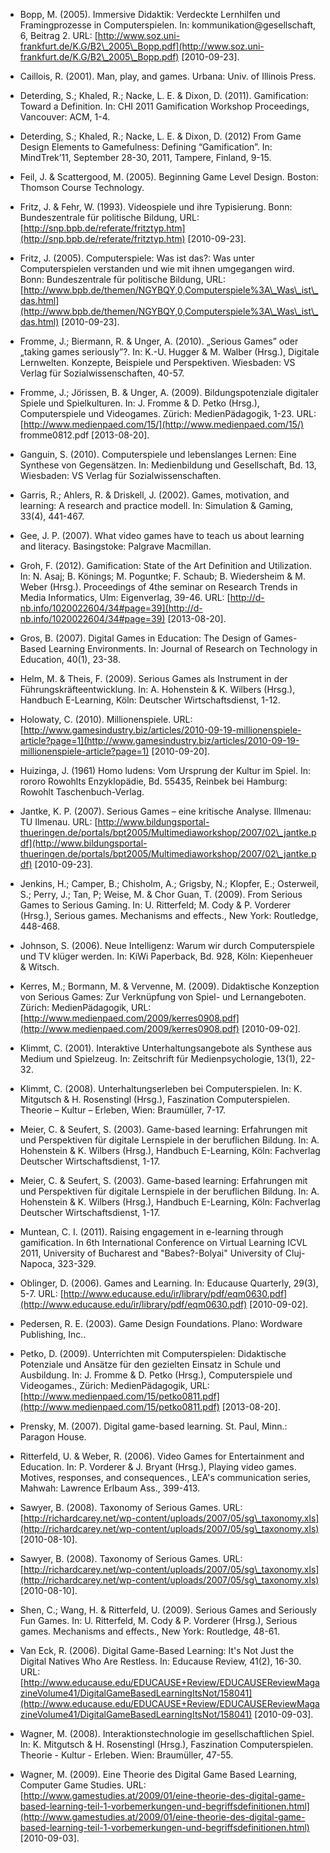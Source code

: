 <!-- filename: 99_Literatur.md -->
<!-- title: Literatur -->

- Bopp, M. (2005). Immersive Didaktik: Verdeckte Lernhilfen und Framingprozesse in Computerspielen. In: kommunikation@gesellschaft, 6, Beitrag 2. URL: [http://www.soz.uni-frankfurt.de/K.G/B2\_2005\_Bopp.pdf](http://www.soz.uni-frankfurt.de/K.G/B2\_2005\_Bopp.pdf) \[2010-09-23].

- Caillois, R. (2001). Man, play, and games. Urbana: Univ. of Illinois Press.

- Deterding, S.; Khaled, R.; Nacke, L. E. & Dixon, D. (2011). Gamification: Toward a Definition. In: CHI 2011 Gamification Workshop Proceedings, Vancouver: ACM, 1-4.

- Deterding, S.; Khaled, R.; Nacke, L. E. & Dixon, D. (2012) From Game Design Elements to Gamefulness: Defining “Gamification”. In: MindTrek’11, September 28-30, 2011, Tampere, Finland, 9-15.

- Feil, J. & Scattergood, M. (2005). Beginning Game Level Design. Boston: Thomson Course Technology.

- Fritz, J. & Fehr, W. (1993). Videospiele und ihre Typisierung. Bonn: Bundeszentrale für politische Bildung, URL: [http://snp.bpb.de/referate/fritztyp.htm](http://snp.bpb.de/referate/fritztyp.htm) \[2010-09-23].

- Fritz, J. (2005). Computerspiele: Was ist das?: Was unter Computerspielen verstanden und wie mit ihnen umgegangen wird. Bonn: Bundeszentrale für politische Bildung, URL: [http://www.bpb.de/themen/NGYBQY,0,Computerspiele%3A\_Was\_ist\_das.html](http://www.bpb.de/themen/NGYBQY,0,Computerspiele%3A\_Was\_ist\_das.html) \[2010-09-23].

- Fromme, J.; Biermann, R. & Unger, A. (2010). „Serious Games” oder „taking games seriously”?. In: K.-U. Hugger & M. Walber (Hrsg.), Digitale Lernwelten. Konzepte, Beispiele und Perspektiven. Wiesbaden: VS Verlag für Sozialwissenschaften, 40-57.

- Fromme, J.; Jörissen, B. & Unger, A. (2009). Bildungspotenziale digitaler Spiele und Spielkulturen. In: J. Fromme & D. Petko (Hrsg.), Computerspiele und Videogames. Zürich: MedienPädagogik, 1-23. URL: [http://www.medienpaed.com/15/](http://www.medienpaed.com/15/) fromme0812.pdf \[2013-08-20].

- Ganguin, S. (2010). Computerspiele und lebenslanges Lernen: Eine Synthese von Gegensätzen. In: Medienbildung und Gesellschaft, Bd. 13, Wiesbaden: VS Verlag für Sozialwissenschaften.

- Garris, R.; Ahlers, R. & Driskell, J. (2002). Games, motivation, and learning: A research and practice modell. In: Simulation & Gaming, 33(4), 441-467.

- Gee, J. P. (2007). What video games have to teach us about learning and literacy. Basingstoke: Palgrave Macmillan.

- Groh, F. (2012). Gamification: State of the Art Definition and Utilization. In: N. Asaj; B. Könings; M. Poguntke; F. Schaub; B. Wiedersheim & M. Weber (Hrsg.). Proceedings of 4the seminar on Research Trends in Media Informatics, Ulm: Eigenverlag, 39-46. URL: [http://d-nb.info/1020022604/34#page=39](http://d-nb.info/1020022604/34#page=39) \[2013-08-20].

- Gros, B. (2007). Digital Games in Education: The Design of Games-Based Learning Environments. In: Journal of Research on Technology in Education, 40(1), 23-38.

- Helm, M. & Theis, F. (2009). Serious Games als Instrument in der Führungskräfteentwicklung. In: A. Hohenstein & K. Wilbers (Hrsg.), Handbuch E-Learning, Köln: Deutscher Wirtschaftsdienst, 1-12.

- Holowaty, C. (2010). Millionenspiele. URL: [http://www.gamesindustry.biz/articles/2010-09-19-millionenspiele-article?page=1](http://www.gamesindustry.biz/articles/2010-09-19-millionenspiele-article?page=1) \[2010-09-20].

- Huizinga, J. (1961) Homo ludens: Vom Ursprung der Kultur im Spiel. In: rororo Rowohlts Enzyklopädie, Bd. 55435, Reinbek bei Hamburg: Rowohlt Taschenbuch-Verlag.

- Jantke, K. P. (2007). Serious Games – eine kritische Analyse. Illmenau: TU Ilmenau. URL: [http://www.bildungsportal-thueringen.de/portals/bpt2005/Multimediaworkshop/2007/02\_jantke.pdf](http://www.bildungsportal-thueringen.de/portals/bpt2005/Multimediaworkshop/2007/02\_jantke.pdf) \[2010-09-23].

- Jenkins, H.; Camper, B.; Chisholm, A.; Grigsby, N.; Klopfer, E.; Osterweil, S.; Perry, J.; Tan, P; Weise, M. & Chor Guan, T. (2009). From Serious Games to Serious Gaming. In: U. Ritterfeld; M. Cody & P. Vorderer (Hrsg.), Serious games. Mechanisms and effects., New York: Routledge, 448-468.

- Johnson, S. (2006). Neue Intelligenz: Warum wir durch Computerspiele und TV klüger werden. In: KiWi Paperback, Bd. 928, Köln: Kiepenheuer & Witsch.

- Kerres, M.; Bormann, M. & Vervenne, M. (2009). Didaktische Konzeption von Serious Games: Zur Verknüpfung von Spiel- und Lernangeboten. Zürich: MedienPädagogik, URL: [http://www.medienpaed.com/2009/kerres0908.pdf](http://www.medienpaed.com/2009/kerres0908.pdf) \[2010-09-02].

- Klimmt, C. (2001). Interaktive Unterhaltungsangebote als Synthese aus Medium und Spielzeug. In: Zeitschrift für Medienpsychologie, 13(1), 22-32.

- Klimmt, C. (2008). Unterhaltungserleben bei Computerspielen. In: K. Mitgutsch & H. Rosenstingl (Hrsg.), Faszination Computerspielen. Theorie – Kultur – Erleben, Wien: Braumüller, 7-17.

- Meier, C. & Seufert, S. (2003). Game-based learning: Erfahrungen mit und Perspektiven für digitale Lernspiele in der beruflichen Bildung. In: A. Hohenstein & K. Wilbers (Hrsg.), Handbuch E-Learning, Köln: Fachverlag Deutscher Wirtschaftsdienst, 1-17.

- Meier, C. & Seufert, S. (2003). Game-based learning: Erfahrungen mit und Perspektiven für digitale Lernspiele in der beruflichen Bildung. In: A. Hohenstein & K. Wilbers (Hrsg.), Handbuch E-Learning, Köln: Fachverlag Deutscher Wirtschaftsdienst, 1-17.

- Muntean, C. I. (2011). Raising engagement in e-learning through gamification. In 6th International Conference on Virtual Learning ICVL 2011, University of Bucharest and "Babes?-Bolyai" University of Cluj-Napoca, 323-329.

- Oblinger, D. (2006). Games and Learning. In: Educause Quarterly, 29(3), 5-7. URL: [http://www.educause.edu/ir/library/pdf/eqm0630.pdf](http://www.educause.edu/ir/library/pdf/eqm0630.pdf) \[2010-09-02].

- Pedersen, R. E. (2003). Game Design Foundations. Plano: Wordware Publishing, Inc..

- Petko, D. (2009). Unterrichten mit Computerspielen: Didaktische Potenziale und Ansätze für den gezielten Einsatz in Schule und Ausbildung. In: J. Fromme & D. Petko (Hrsg.), Computerspiele und Videogames., Zürich: MedienPädagogik, URL: [http://www.medienpaed.com/15/petko0811.pdf](http://www.medienpaed.com/15/petko0811.pdf) \[2013-08-20].

- Prensky, M. (2007). Digital game-based learning. St. Paul, Minn.: Paragon House.

- Ritterfeld, U. & Weber, R. (2006). Video Games for Entertainment and Education. In: P. Vorderer & J. Bryant (Hrsg.), Playing video games. Motives, responses, and consequences., LEA's communication series, Mahwah: Lawrence Erlbaum Ass., 399-413.

- Sawyer, B. (2008). Taxonomy of Serious Games. URL: [http://richardcarey.net/wp-content/uploads/2007/05/sg\_taxonomy.xls](http://richardcarey.net/wp-content/uploads/2007/05/sg\_taxonomy.xls) \[2010-08-10].

- Sawyer, B. (2008). Taxonomy of Serious Games. URL: [http://richardcarey.net/wp-content/uploads/2007/05/sg\_taxonomy.xls](http://richardcarey.net/wp-content/uploads/2007/05/sg\_taxonomy.xls) \[2010-08-10].

- Shen, C.; Wang, H. & Ritterfeld, U. (2009). Serious Games and Seriously Fun Games. In: U. Ritterfeld, M. Cody & P. Vorderer (Hrsg.), Serious games. Mechanisms and effects., New York: Routledge, 48-61.

- Van Eck, R. (2006). Digital Game-Based Learning: It's Not Just the Digital Natives Who Are Restless. In: Educause Review, 41(2), 16-30. URL: [http://www.educause.edu/EDUCAUSE+Review/EDUCAUSEReviewMagazineVolume41/DigitalGameBasedLearningItsNot/158041](http://www.educause.edu/EDUCAUSE+Review/EDUCAUSEReviewMagazineVolume41/DigitalGameBasedLearningItsNot/158041) \[2010-09-03].

- Wagner, M. (2008). Interaktionstechnologie im gesellschaftlichen Spiel. In: K. Mitgutsch & H. Rosenstingl (Hrsg.), Faszination Computerspielen. Theorie - Kultur - Erleben. Wien: Braumüller, 47-55.

- Wagner, M. (2009). Eine Theorie des Digital Game Based Learning, Computer Game Studies. URL: [http://www.gamestudies.at/2009/01/eine-theorie-des-digital-game-based-learning-teil-1-vorbemerkungen-und-begriffsdefinitionen.html](http://www.gamestudies.at/2009/01/eine-theorie-des-digital-game-based-learning-teil-1-vorbemerkungen-und-begriffsdefinitionen.html) \[2010-09-03].
